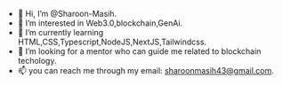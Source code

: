 - 👋 Hi, I’m @Sharoon-Masih.
- 👀 I’m interested in Web3.0,blockchain,GenAi.
- 🌱 I’m currently learning HTML,CSS,Typescript,NodeJS,NextJS,Tailwindcss.
- 💞️ I’m looking for a mentor who can guide me related to blockchain techology.
- 📫 you can reach me through my email: sharoonmasih43@gmail.com.

<!---
Sharoon-Masih/Sharoon-Masih is a ✨ special ✨ repository because its `README.md` (this file) appears on your GitHub profile.
You can click the Preview link to take a look at your changes.
--->
